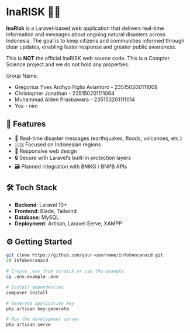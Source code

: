 # InaRISK 🌋🌊

**InaRisk** is a Laravel-based web application that delivers real-time information and messages about ongoing natural disasters across Indonesia. The goal is to keep citizens and communities informed through clear updates, enabling faster response and greater public awareness.

This is **NOT** the official InaRISK web source code. This is a Compter Science project and we do not hold any properties.

Group Name:
- Gregorius Yves Ardhyo Figlio Aviantoro - 235150200111008
- Christopher Jonathan - 235150201111064
- Muhammad Alden Prasbawara - 235150201111014
- Yos - nim

## 🚀 Features

- 📢 Real-time disaster messages (earthquakes, floods, volcanoes, etc.)
- 🇮🇩 Focused on Indonesian regions
- 📱 Responsive web design
- 🔒 Secure with Laravel’s built-in protection layers
- 🗃️ Planned integration with BMKG / BNPB APIs

## 🛠 Tech Stack

- **Backend**: Laravel 10+
- **Frontend**: Blade, Tailwind
- **Database**: MySQL
- **Deployment**: Artisan, Laravel Serve, XAMPP

## ⚙️ Getting Started

```bash
git clone https://github.com/your-username/infobencanaid.git
cd infobencanaid

# Create .env from scratch or use the example
cp .env.example .env

# Install dependencies
composer install

# Generate application key
php artisan key:generate

# Run the development server
php artisan serve
```
